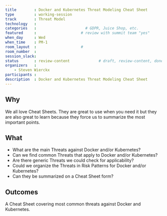 ```yaml
---
title        : Docker and Kubernetes Threat Modeling Cheat Sheet
type         : working-session
track        : Threat Model
technology   :
categories   :                      # GDPR, Juice Shop, etc.
featured     :                    # review with summit team "yes"
when_day     : Wed
when_time    : PM-1
room_layout  :                    #
room_number  :
session_slack:
status       : review-content             # draft, review-content, done
organizers   :
    - Steven Wierckx
participants :
description  : Docker and Kubernetes Threat Modeling Cheat Sheet
---
```


## Why

We all love Cheat Sheets. They are great to use when you need it but they are also great to learn because they force us to summarize the most important points.


## What

 - What are the main Threats against Docker and/or Kubernetes?
 - Can we find common Threats that apply to Docker and/or Kubernetes?
 - Are there generic Threats we could check for applicability?
 - Could we organize the Threats in Risk Patterns for Docker and/or Kubernetes?
 - Can they be summarized on a Cheat Sheet form?

## Outcomes

A Cheat Sheet covering most common threats against Docker and Kubernetes.
